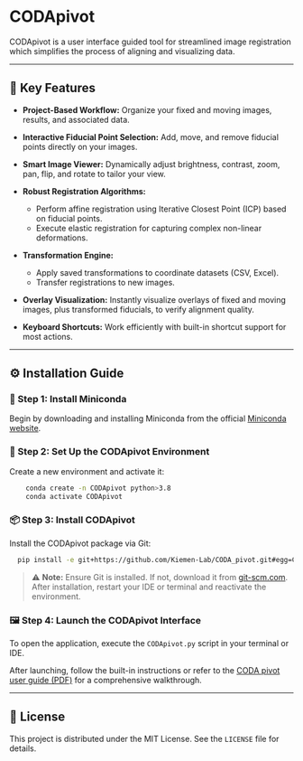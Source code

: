 # CODApivot

CODApivot is a user interface guided tool for streamlined image registration which simplifies the process of aligning and visualizing data.

---
## 🚀 Key Features

* **Project-Based Workflow:** Organize your fixed and moving images, results, and associated data.
* **Interactive Fiducial Point Selection:** Add, move, and remove fiducial points directly on your images.
* **Smart Image Viewer:** Dynamically adjust brightness, contrast, zoom, pan, flip, and rotate to tailor your view.
* **Robust Registration Algorithms:**

  * Perform affine registration using Iterative Closest Point (ICP) based on fiducial points.
  * Execute elastic registration for capturing complex non-linear deformations.
* **Transformation Engine:**

  * Apply saved transformations to coordinate datasets (CSV, Excel).
  * Transfer registrations to new images.
* **Overlay Visualization:** Instantly visualize overlays of fixed and moving images, plus transformed fiducials, to verify alignment quality.
* **Keyboard Shortcuts:** Work efficiently with built-in shortcut support for most actions.

---
## ⚙️ Installation Guide

### 📅 Step 1: Install Miniconda

Begin by downloading and installing Miniconda from the official [Miniconda website](https://docs.anaconda.com/miniconda/).

### 🐍 Step 2: Set Up the CODApivot Environment

Create a new environment and activate it:

```bash
    conda create -n CODApivot python>3.8
    conda activate CODApivot
```

### 📦 Step 3: Install CODApivot

Install the CODApivot package via Git:

```bash
  pip install -e git+https://github.com/Kiemen-Lab/CODA_pivot.git#egg=CODApivot
```

> ⚠️ **Note:** Ensure Git is installed. If not, download it from [git-scm.com](https://git-scm.com/downloads/win). After installation, restart your IDE or terminal and reactivate the environment.

### 🖼️ Step 4: Launch the CODApivot Interface

To open the application, execute the `CODApivot.py` script in your terminal or IDE.

After launching, follow the built-in instructions or refer to the [CODA pivot user guide (PDF)](./CODA%20pivot%20user%20guide.pdf) for a comprehensive walkthrough.

---
## 📄 License

This project is distributed under the MIT License. See the `LICENSE` file for details.
